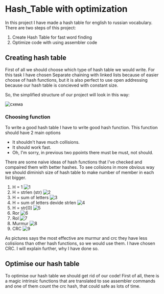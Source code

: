 # Hash_Table with optimization
In this project I have made a hash table for english to russian vocabulary. 
There are two steps of this project: 
1) Create Hash Table for fast word finding
2) Optimize code with using assembler code 

## Creating hash table

First of all we should choose which type of hash table we would write. For this task I have chosen Separate chaining with linked lists because of easier choose of hash functions, but it is also perfect to use open addressing because our hash table is concieved with constant size.

So, the  simplified structure of our project will look in this way:

![схема](https://github.com/Krym4s/Hash_table/blob/main/hash_table/%D1%81%D1%85%D0%B5%D0%BC%D0%B01.jpg "схема")

### Choosing function

To write a good hash table I have to write good hash function. This function should have 2 main options
- It shouldn't have much collisions.
- It should work fast.
- Oh, I'm sorry, in previous two ppoints there must be must, not should.

There are some naive ideas of hash functions that I've checked and compaired them with better hashes.
To see colisions in more obvious way we should diminish size of hash table to make number of member in each list bigger. 

1. Н = 1
![1](https://github.com/Krym4s/Hash_table/blob/main/1Pic "1")
2. H = strlen (str)
![2](https://github.com/Krym4s/Hash_table/blob/main/hash_table/lenPic "2")
3. H = sum of letters
![3](https://github.com/Krym4s/Hash_table/blob/main/hash_table/sumPic "3")
4. H = sum of letters devide strlen
![4](https://github.com/Krym4s/Hash_table/blob/main/hash_table/averageLenPic "4")
5. H = str[0]
![5](https://github.com/Krym4s/Hash_table/blob/main/hash_table/dedPic "5") 
6. Ror
![6](https://github.com/Krym4s/Hash_table/blob/main/hash_table/RorPic "6") 
7. Rol
![7](https://github.com/Krym4s/Hash_table/blob/main/hash_table/RolPic "7")
8. Murmur
![8](https://github.com/Krym4s/Hash_table/blob/main/hash_table/murmurPic "8")
9. CRC
![9](https://github.com/Krym4s/Hash_table/blob/main/hash_table/CRCPic"9")

As pictures says the most effective are murmur and crc they have less colisiions than other hash functions, so we would use them. I have chosen CRC. I will explain further, why I have done so.

## Optimise our hash table

To optimise our hash table we should get rid of our code!
First of all, there is a magic intrinsic functions that are translated to sse assembler commands and one of them count the crc hash, that could safe as lots of time.

